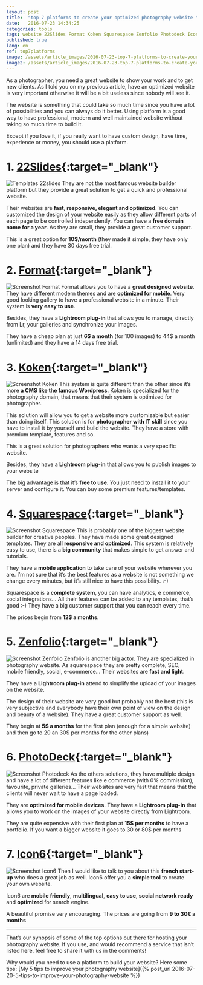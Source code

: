 ```yaml
---
layout: post
title:  "top 7 platforms to create your optimized photography website "
date:   2016-07-23 14:34:25
categories: tools
tags: website 22Slides Format Koken Squarespace Zenfolio Photodeck Icon6
published: true
lang: en
ref: top7platforms
image: /assets/article_images/2016-07-23-top-7-platforms-to-create-your-optimized-photography-website/cover.jpg
image2: /assets/article_images/2016-07-23-top-7-platforms-to-create-your-optimized-photography-website/cover.jpg
---
```


As a photographer, you need a great website to show your work and to get new clients. As I told you on my previous article, have an optimized website is very important otherwise it will be a bit useless since nobody will see it.

The website is something that could take so much time since you have a lot of possibilities and you can always do it better. Using platform is a good way to have professional, modern and well maintained website without taking so much time to build it. 

Except if you love it, if you really want to have custom design, have time, experience or money, you should use a platform. 

# 1. [22Slides][22slides]{:target="_blank"}

![Templates 22slides](/assets/article_images/2016-07-23-top-7-platforms-to-create-your-optimized-photography-website/22slides.png)
They are not the most famous website builder platform but they provide a great solution to get a quick and professional website.

Their websites are **fast, responsive, elegant and optimized**. You can customized the design of your website easily as they allow different parts of each page to be controlled independently.
You can have a **free domain name for a year**. As they are small, they provide a great customer support.

This is a great option for **10$/month** (they made it simple, they have only one plan) and they have 30 days free trial.


# 2. [Format][format]{:target="_blank"}

![Screenshot Format](/assets/article_images/2016-07-23-top-7-platforms-to-create-your-optimized-photography-website/format.png)
Format allows you to have a **great designed website**. They have different modern themes and are **optimized for mobile**.
Very good looking gallery to have a professional website in a minute.
Their system is **very easy to use**.

Besides, they have a **Lightroom plug-in** that allows you to manage, directly from Lr, your galleries and synchronize your images.

They have a cheap plan at just **6$ a month** (for 100 images) to 44$ a month (unlimited) and they have a 14 days free trial.

# 3. [Koken][koken]{:target="_blank"}

![Screenshot Koken](/assets/article_images/2016-07-23-top-7-platforms-to-create-your-optimized-photography-website/koken.png)
This system is quite different than the other since it’s more **a CMS like the famous Wordpress**. Koken is specialized for the photography domain, that means that their system is optimized for photographer.

This solution will allow you to get a website more customizable but easier than doing itself.
This solution is for **photographer with IT skill** since you have to install it by yourself and build the website.
They have a store with premium template, features and so.

This is a great solution for photographers who wants a very specific website.

Besides, they have a **Lightroom plug-in** that allows you to publish images to your website

The big advantage is that it’s **free to use**. You just need to install it to your server and configure it. You can buy some premium features/templates.

# 4. [Squarespace][squarespace]{:target="_blank"}

![Screenshot Squarespace](/assets/article_images/2016-07-23-top-7-platforms-to-create-your-optimized-photography-website/squarespace.png)
This is probably one of the biggest website builder for creative peoples.
They have made some great designed templates. They are all **responsive and optimized**.
This system is relatively easy to use, there is a **big community** that makes simple to get answer and tutorials.

They have a **mobile application** to take care of your website wherever you are. I’m not sure that it’s the best features as a website is not something we change every minutes, but it’s still nice to have this possibility. :-)

Squarespace is a **complete system**, you can have analytics, e commerce, social integrations…
All their features can be added to any templates, that’s good :-)
They have a big customer support that you can reach every time.

The prices begin from **12$ a months**.

# 5. [Zenfolio][zenfolio]{:target="_blank"}

![Screenshot Zenfolio](/assets/article_images/2016-07-23-top-7-platforms-to-create-your-optimized-photography-website/zenfolio.png)
Zenfolio is another big actor. They are specialized in photography website.
As squarespace they are pretty complete, SEO, mobile friendly, social, e-commerce…
Their websites are **fast and light**.

They have a **Lightroom plug-in** attend to simplify the upload of your images on the website.

The design of their website are very good but probably not the best (this is very subjective and everybody have their own point of view on the design and beauty of a website).
They have a great customer support as well.

They begin at **5$ a months** for the first plan (enough for a simple website) and then go to 20 an 30$ per months for the other plans)


# 6. [PhotoDeck][photodeck]{:target="_blank"}

![Screenshot Photodeck](/assets/article_images/2016-07-23-top-7-platforms-to-create-your-optimized-photography-website/photodeck.png)
As the others solutions, they have multiple design and have a lot of different features like e commerce (with 0% commission), favourite, private galleries…
Their websites are very fast that means that the clients will never wait to have a page loaded.

They are **optimized for mobile devices**.
They have a **Lightroom plug-in** that allows you to work on the images of your website directly from Lightroom.

They are quite expensive with their first plan at **15$ per months** to have a portfolio. If you want a bigger website it goes to 30 or 80$ per months

# 7. [Icon6][icon6]{:target="_blank"}

![Screenshot Icon6](/assets/article_images/2016-07-23-top-7-platforms-to-create-your-optimized-photography-website/icon6.png)
Then I would like to talk to you about this **french start-up** who does a great job as well.
Icon6 offer you a **simple tool** to create your own website.

Icon6 are **mobile friendly**, **multilingual**, **easy to use**, **social network ready** and **optimized** for search engine.

A beautiful promise very encouraging.
The prices are going from **9 to 30€ a months**

---
That’s our synopsis of some of the top options out there for hosting your photography website. If you use, and would recommend a service that isn’t listed here, feel free to share it with us in the comments!

Why would you need to use a platform to build your website? Here some tips: [My 5 tips to improve your photography website]({% post_url 2016-07-20-5-tips-to-improve-your-photography-website %})

[22slides]:	http://www.22slides.com
[format]:	https://format.com/
[koken]:	http://koken.me/
[squarespace]:	http://www.squarespace.com/
[zenfolio]:	http://www.zenfolio.com/
[photodeck]:	http://www.photodeck.com/
[icon6]:	https://icon6.com/
